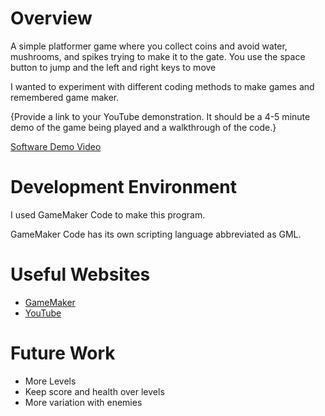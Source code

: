 # Overview

A simple platformer game where you collect coins and avoid water, mushrooms, and spikes trying to make it to the gate. 
You use the space button to jump and the left and right keys to move

I wanted to experiment with different coding methods to make games and remembered game maker.

{Provide a link to your YouTube demonstration.  It should be a 4-5 minute demo of the game being played and a walkthrough of the code.}

[Software Demo Video](http://youtube.link.goes.here)

# Development Environment

I used GameMaker Code to make this program.

GameMaker Code has its own scripting language abbreviated as GML.

# Useful Websites

* [GameMaker](https://gamemaker.io/en)
* [YouTube](https://www.youtube.com/watch?v=2z4981CxFkw&t=1s)

# Future Work

* More Levels
* Keep score and health over levels
* More variation with enemies
